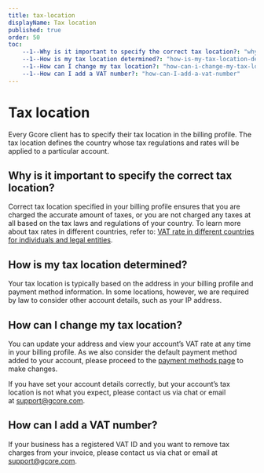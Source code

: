 ```yaml
---
title: tax-location
displayName: Tax location
published: true
order: 50
toc:
    --1--Why is it important to specify the correct tax location?: "why-is-it-important-to-specify-the-correct-tax-location"
    --1--How is my tax location determined?: "how-is-my-tax-location-determined"
    --1--How can I change my tax location?: "how-can-i-change-my-tax-location"
    --1--How can I add a VAT number?: "how-can-I-add-a-vat-number"
---
```


# Tax location

Every Gсore client has to specify their tax location in the billing profile. The tax location defines the country whose tax regulations and rates will be applied to a particular account.

## Why is it important to specify the correct tax location?

Correct tax location specified in your billing profile ensures that you are charged the accurate amount of taxes, or you are not charged any taxes at all based on the tax laws and regulations of your country. To learn more about tax rates in different countries, refer to: <a href=".documentation/account-settings/billing/vat-rates-in-different-countries-for-an-individual-and-legal-entity#for-eu-countries" target="_blank">VAT rate in different countries for individuals and legal entities</a>.  

## How is my tax location determined?

Your tax location is typically based on the address in your billing profile and payment method information. In some locations, however, we are required by law to consider other account details, such as your IP address.

## How can I change my tax location? 

You can update your address and view your account’s VAT rate at any time in your billing profile. As we also consider the default payment method added to your account, please proceed to the <a href="https://accounts.gcore.com/billing/payment-methods" target="_blank">payment methods page</a> to make changes.

If you have set your account details correctly, but your account’s tax location is not what you expect, please contact us via chat or email at [support@gcore.com](mailto:support@gcore.com). 

## How can I add a VAT number? 

If your business has a registered VAT ID and you want to remove tax charges from your invoice, please contact us via chat or email at [support@gcore.com](mailto:support@gcore.com).